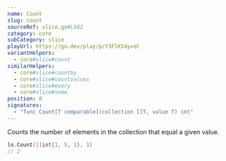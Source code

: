```yaml
---
name: Count
slug: count
sourceRef: slice.go#L582
category: core
subCategory: slice
playUrl: https://go.dev/play/p/Y3FlK54yveC
variantHelpers:
  - core#slice#count
similarHelpers:
  - core#slice#countby
  - core#slice#countvalues
  - core#slice#every
  - core#slice#some
position: 0
signatures:
  - "func Count[T comparable](collection []T, value T) int"
---
```


Counts the number of elements in the collection that equal a given value.

```go
lo.Count([]int{1, 5, 1}, 1)
// 2
```


